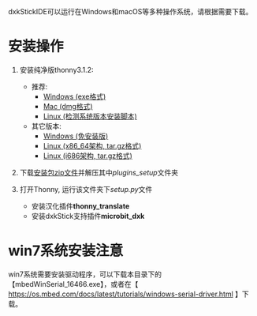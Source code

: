 dxkStickIDE可以运行在Windows和macOS等多种操作系统，请根据需要下载。

# 安装操作
1. 安装纯净版thonny3.1.2:  
    * 推荐: 
        * [Windows (exe格式)](https://github.com/thonny/thonny/releases/download/v3.1.2/thonny-3.1.2.exe)
        * [Mac (dmg格式)](https://github.com/thonny/thonny/releases/download/v3.1.2/thonny-3.1.2.dmg)
        * [Linux (检测系统版本安装脚本)](https://github.com/thonny/thonny/releases/download/v3.1.2/thonny-3.1.2.bash)
    * 其它版本:
        * [Windows (免安装版)](https://github.com/thonny/thonny/releases/download/v3.1.2/thonny-3.1.2-portable-win.zip)
        * [Linux (x86_64架构, tar.gz格式)](https://github.com/thonny/thonny/releases/download/v3.1.2/thonny-3.1.2-x86_64.tar.gz)
        * [Linux (i686架构, tar.gz格式)](https://github.com/thonny/thonny/releases/download/v3.1.2/thonny-3.1.2-i686.tar.gz)

1. 下载[安装包zip文件](setup.zip)并解压其中*plugins_setup*文件夹

1. 打开Thonny, 运行该文件夹下*setup.py*文件
    * 安装汉化插件**thonny_translate**
    * 安装dxkStick支持插件**microbit_dxk**

# win7系统安装注意
win7系统需要安装驱动程序，可以下载本目录下的【mbedWinSerial_16466.exe】，或者在【 https://os.mbed.com/docs/latest/tutorials/windows-serial-driver.html 】下载。
